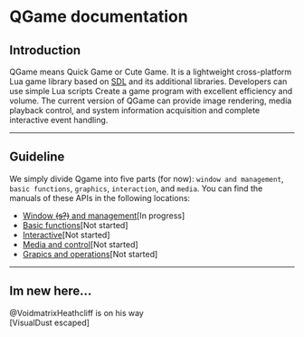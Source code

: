 # QGame documentation

## Introduction  

QGame means Quick Game or Cute Game. It is a lightweight cross-platform Lua game library based on [SDL](http://www.libsdl.org/) and its additional libraries. Developers can use simple Lua scripts Create a game program with excellent efficiency and volume. The current version of QGame can provide image rendering, media playback control, and system information acquisition and complete interactive event handling.  

---

## Guideline

We simply divide Qgame into five parts (for now): `window and management`, `basic functions`, `graphics`, `interaction`, and `media`. You can find the manuals of these APIs in the following locations:  

* [Window ~~(s?)~~ and management](./api/window.md)[In progress]  
* [Basic functions](./api/basic.md)[Not started]  
* [Interactive](./api/interactive.md)[Not started]  
* [Media and control](./api/media.md)[Not started]  
* [Grapics and operations](./api/graphics.md)[Not started]  

---

## Im new here...  

@VoidmatrixHeathcliff is on his way  
[VisualDust escaped]
